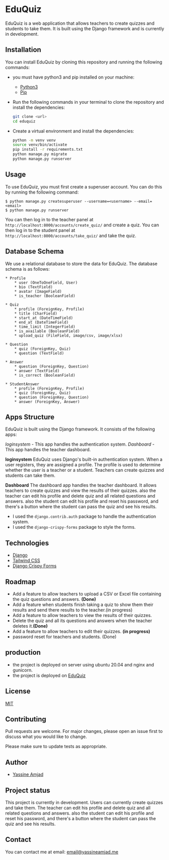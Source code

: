 # EduQuiz

EduQuiz is a web application that allows teachers to create quizzes and students to take them. It is built using the Django framework and is currently in development.

## Installation
You can install EduQuiz by cloning this repository and running the following commands:

* you must have python3 and pip installed on your machine:

    * [Python3](https://www.python.org/downloads/)
    * [Pip](https://pip.pypa.io/en/stable/installing/)

*   Run the following commands in your terminal to clone the repository and install the dependencies:
    ``` bash
    git clone <url>
    cd eduquiz
    ```

*   Create a virtual environment and install the dependencies:
    ```bash
    python -m venv venv
    source venv/bin/activate
    pip install -r requirements.txt
    python manage.py migrate
    python manage.py runserver
    ```

## Usage
To use EduQuiz, you must first create a superuser account. You can do this by running the following command:

    $ python manage.py createsuperuser --username=<username> --email=<email>
    $ python manage.py runserver

You can then log in to the teacher panel at `http://localhost:8000/accounts/create_quiz/` and create a quiz. You can then log in to the student panel at `http://localhost:8000/accounts/take_quiz/` and take the quiz.

## Database Schema

We use a relational database to store the data for EduQuiz. The database schema is as follows:

    * Profile
        * user (OneToOneField, User)
        * bio (TextField)
        * avatar (ImageField)
        * is_teacher (BooleanField)

    * Quiz
        * profile (ForeignKey, Profile)
        * title (CharField)
        * start_at (DateTimeField)
        * end_at (DateTimeField)
        * time_limit (IntegerField)
        * is_available (BooleanField)
        * upload_quiz (FileField, image/csv, image/xlsx)

    * Question
        * quiz (ForeignKey, Quiz)
        * question (TextField)
    
    * Answer
        * question (ForeignKey, Question)
        * answer (TextField)
        * is_correct (BooleanField)

    * StudentAnswer
        * profile (ForeignKey, Profile)
        * quiz (ForeignKey, Quiz)
        * question (ForeignKey, Question)
        * answer (ForeignKey, Answer)


## Apps Structure

EduQuiz is built using the Django framework. It consists of the following apps:

*loginsystem* - This app handles the authentication system.
*Dashboard* - This app handles the teacher dashboard.
    
    
**loginsystem**
EduQuiz uses Django's built-in authentication system. When a user registers, they are assigned a profile. The profile is used to determine whether the user is a teacher or a student. Teachers can create quizzes and students can take them.

**Dashboard**
The dashboard app handles the teacher dashboard. It allows teachers to create quizzes and view the results of their quizzes. also the teacher can edit his profile and delete quiz and all related questions and answers. also the student can edit his profile and reset his password, and there's a button where the student can pass the quiz and see his results.

* I used the `django.contrib.auth` package to handle the authentication system.
* I used the `django-crispy-forms` package to style the forms.


## Technologies
* [Django](https://www.djangoproject.com/)
* [Tailwind CSS](https://tailwindcss.com/)
* [Django Crispy Forms](https://django-crispy-forms.readthedocs.io/en/latest/)

## Roadmap
* Add a feature to allow teachers to upload a CSV or Excel file containing the quiz questions and answers. **(Done)**
* Add a feature when students finish taking a quiz to show them their results and send there results to the teacher.(in progress)
* Add a feature to allow teachers to view the results of their quizzes.
* Delete the quiz and all its questions and answers when the teacher deletes it.**(Done)**
* Add a feature to allow teachers to edit their quizzes. **(in progress)**
* password reset for teachers and students. (Done)




## production
* the project is deployed on server using ubuntu 20.04 and nginx and gunicorn.
* the project is deployed on [EduQuiz](https://eduquiz.yassineamjad.me/)


## License
[MIT](https://choosealicense.com/licenses/mit/)




## Contributing
Pull requests are welcome. For major changes, please open an issue first to discuss what you would like to change.

Please make sure to update tests as appropriate.

## Author
* [Yassine Amjad](https://yassineamjad.me/)


## Project status
This project is currently in development. Users can currently create quizzes and take them. The teacher can edit his profile and delete quiz and all related questions and answers. also the student can edit his profile and reset his password, and there's a button where the student can pass the quiz and see his results.

## Contact
You can contact me at email:
[email@yassineamjad.me](emailto:email@yassineamjad.me)